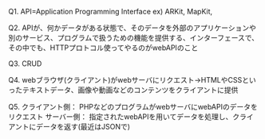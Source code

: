 Q1. 
API=Application Programming Interface
ex) ARKit, MapKit, 

Q2. 
APIが、何かデータがある状態で、そのデータを外部のアプリケーションや別のサービス、プログラムで扱うための機能を提供する、インターフェースで、
その中でも、HTTPプロトコル使ってやるのがwebAPIのこと

Q3.
CRUD

Q4.
webブラウザ(クライアント)がwebサーバにリクエスト→HTMLやCSSといったテキストデータ、画像や動画などのコンテンツをクライアントに提供

Q5.
クライアント側：
PHPなどのプログラムがwebサーバにwebAPIのデータをリクエスト
サーバー側：
指定されたwebAPIを用いてデータを処理し、クライアントにデータを返す(最近はJSONで)

